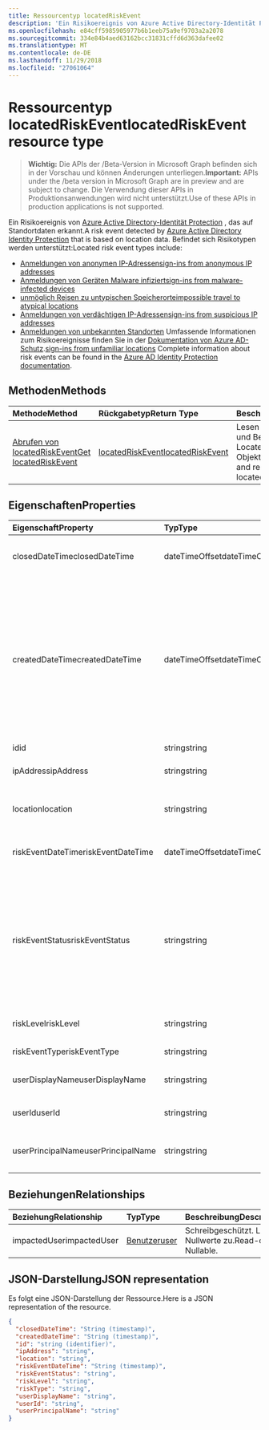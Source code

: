 ```yaml
---
title: Ressourcentyp locatedRiskEvent
description: 'Ein Risikoereignis von Azure Active Directory-Identität Protection, die auf Standortdaten basiert erkannt. Befindet sich Risikotypen werden unterstützt:'
ms.openlocfilehash: e84cff5985905977b6b1eeb75a9ef9703a2a2078
ms.sourcegitcommit: 334e84b4aed63162bcc31831cffd6d363dafee02
ms.translationtype: MT
ms.contentlocale: de-DE
ms.lasthandoff: 11/29/2018
ms.locfileid: "27061064"
---
```

# <a name="locatedriskevent-resource-type"></a><span data-ttu-id="7e8c3-104">Ressourcentyp locatedRiskEvent</span><span class="sxs-lookup"><span data-stu-id="7e8c3-104">locatedRiskEvent resource type</span></span>

> <span data-ttu-id="7e8c3-105">**Wichtig:** Die APIs der /Beta-Version in Microsoft Graph befinden sich in der Vorschau und können Änderungen unterliegen.</span><span class="sxs-lookup"><span data-stu-id="7e8c3-105">**Important:** APIs under the /beta version in Microsoft Graph are in preview and are subject to change.</span></span> <span data-ttu-id="7e8c3-106">Die Verwendung dieser APIs in Produktionsanwendungen wird nicht unterstützt.</span><span class="sxs-lookup"><span data-stu-id="7e8c3-106">Use of these APIs in production applications is not supported.</span></span>

<span data-ttu-id="7e8c3-107">Ein Risikoereignis von [Azure Active Directory-Identität Protection](https://azure.microsoft.com/en-us/documentation/articles/active-directory-identityprotection/) , das auf Standortdaten erkannt.</span><span class="sxs-lookup"><span data-stu-id="7e8c3-107">A risk event detected by [Azure Active Directory Identity Protection](https://azure.microsoft.com/en-us/documentation/articles/active-directory-identityprotection/) that is based on location data.</span></span> <span data-ttu-id="7e8c3-108">Befindet sich Risikotypen werden unterstützt:</span><span class="sxs-lookup"><span data-stu-id="7e8c3-108">Located risk event types include:</span></span>
* [<span data-ttu-id="7e8c3-109">Anmeldungen von anonymen IP-Adressen</span><span class="sxs-lookup"><span data-stu-id="7e8c3-109">sign-ins from anonymous IP addresses</span></span>](anonymousipriskevent.md)
* [<span data-ttu-id="7e8c3-110">Anmeldungen von Geräten Malware infiziert</span><span class="sxs-lookup"><span data-stu-id="7e8c3-110">sign-ins from malware-infected devices</span></span>](malwareriskevent.md)
* [<span data-ttu-id="7e8c3-111">unmöglich Reisen zu untypischen Speicherorte</span><span class="sxs-lookup"><span data-stu-id="7e8c3-111">impossible travel to atypical locations</span></span>](impossibletravelriskevent.md)
* [<span data-ttu-id="7e8c3-112">Anmeldungen von verdächtigen IP-Adressen</span><span class="sxs-lookup"><span data-stu-id="7e8c3-112">sign-ins from suspicious IP addresses</span></span>](suspiciousipriskevent.md)
* <span data-ttu-id="7e8c3-113">[Anmeldungen von unbekannten Standorten](unfamiliarlocationriskevent.md) Umfassende Informationen zum Risikoereignisse finden Sie in der [Dokumentation von Azure AD-Schutz](https://azure.microsoft.com/en-us/documentation/articles/active-directory-identityprotection-risk-events-types/).</span><span class="sxs-lookup"><span data-stu-id="7e8c3-113">[sign-ins from unfamiliar locations](unfamiliarlocationriskevent.md) Complete information about risk events can be found in the [Azure AD Identity Protection documentation](https://azure.microsoft.com/en-us/documentation/articles/active-directory-identityprotection-risk-events-types/).</span></span>


## <a name="methods"></a><span data-ttu-id="7e8c3-114">Methoden</span><span class="sxs-lookup"><span data-stu-id="7e8c3-114">Methods</span></span>

| <span data-ttu-id="7e8c3-115">Methode</span><span class="sxs-lookup"><span data-stu-id="7e8c3-115">Method</span></span>           | <span data-ttu-id="7e8c3-116">Rückgabetyp</span><span class="sxs-lookup"><span data-stu-id="7e8c3-116">Return Type</span></span>    |<span data-ttu-id="7e8c3-117">Beschreibung</span><span class="sxs-lookup"><span data-stu-id="7e8c3-117">Description</span></span>|
|:---------------|:--------|:----------|
|[<span data-ttu-id="7e8c3-118">Abrufen von locatedRiskEvent</span><span class="sxs-lookup"><span data-stu-id="7e8c3-118">Get locatedRiskEvent</span></span>](../api/locatedriskevent-get.md) | [<span data-ttu-id="7e8c3-119">locatedRiskEvent</span><span class="sxs-lookup"><span data-stu-id="7e8c3-119">locatedRiskEvent</span></span>](locatedriskevent.md) |<span data-ttu-id="7e8c3-120">Lesen Sie Eigenschaften und Beziehungen des LocatedRiskEvent-Objekts.</span><span class="sxs-lookup"><span data-stu-id="7e8c3-120">Read properties and relationships of locatedRiskEvent object.</span></span>|

## <a name="properties"></a><span data-ttu-id="7e8c3-121">Eigenschaften</span><span class="sxs-lookup"><span data-stu-id="7e8c3-121">Properties</span></span>
| <span data-ttu-id="7e8c3-122">Eigenschaft</span><span class="sxs-lookup"><span data-stu-id="7e8c3-122">Property</span></span>     | <span data-ttu-id="7e8c3-123">Typ</span><span class="sxs-lookup"><span data-stu-id="7e8c3-123">Type</span></span>   |<span data-ttu-id="7e8c3-124">Beschreibung</span><span class="sxs-lookup"><span data-stu-id="7e8c3-124">Description</span></span>|
|:---------------|:--------|:----------|
|<span data-ttu-id="7e8c3-125">closedDateTime</span><span class="sxs-lookup"><span data-stu-id="7e8c3-125">closedDateTime</span></span>|<span data-ttu-id="7e8c3-126">dateTimeOffset</span><span class="sxs-lookup"><span data-stu-id="7e8c3-126">dateTimeOffset</span></span>| <span data-ttu-id="7e8c3-127">Datum und Uhrzeit, die das Risikoereignis geschlossen wurde</span><span class="sxs-lookup"><span data-stu-id="7e8c3-127">The date and time that the risk event was closed</span></span>|
|<span data-ttu-id="7e8c3-128">createdDateTime</span><span class="sxs-lookup"><span data-stu-id="7e8c3-128">createdDateTime</span></span>|<span data-ttu-id="7e8c3-129">dateTimeOffset</span><span class="sxs-lookup"><span data-stu-id="7e8c3-129">dateTimeOffset</span></span>| <span data-ttu-id="7e8c3-130">Das Datum und die Uhrzeit, die das Risikoereignis erstellt wurde.</span><span class="sxs-lookup"><span data-stu-id="7e8c3-130">The date and time that the risk event was created.</span></span> <span data-ttu-id="7e8c3-131">Dies ist immer größer als oder gleich dem Datetime des Ereignisses Risiko selbst.</span><span class="sxs-lookup"><span data-stu-id="7e8c3-131">This is always greater than or equal to the datetime of the risk event itself.</span></span> <span data-ttu-id="7e8c3-132">Dies ist die entsprechende Eigenschaft eines Filters beim Risikoereignisse Abfragen verwendet.</span><span class="sxs-lookup"><span data-stu-id="7e8c3-132">This is the correct property to use as a filter when querying risk events.</span></span>|
|<span data-ttu-id="7e8c3-133">id</span><span class="sxs-lookup"><span data-stu-id="7e8c3-133">id</span></span>|<span data-ttu-id="7e8c3-134">string</span><span class="sxs-lookup"><span data-stu-id="7e8c3-134">string</span></span>| <span data-ttu-id="7e8c3-135">Schreibgeschützt.</span><span class="sxs-lookup"><span data-stu-id="7e8c3-135">Read-only</span></span>|
|<span data-ttu-id="7e8c3-136">ipAddress</span><span class="sxs-lookup"><span data-stu-id="7e8c3-136">ipAddress</span></span>|<span data-ttu-id="7e8c3-137">string</span><span class="sxs-lookup"><span data-stu-id="7e8c3-137">string</span></span>| <span data-ttu-id="7e8c3-138">Die IP-Adresse von der Anmeldung</span><span class="sxs-lookup"><span data-stu-id="7e8c3-138">The IP address of the sign-in</span></span>|
|<span data-ttu-id="7e8c3-139">location</span><span class="sxs-lookup"><span data-stu-id="7e8c3-139">location</span></span>|<span data-ttu-id="7e8c3-140">string</span><span class="sxs-lookup"><span data-stu-id="7e8c3-140">string</span></span>| <span data-ttu-id="7e8c3-141">Die Position, die IP-Adresse von der Anmeldung zugeordnet ist</span><span class="sxs-lookup"><span data-stu-id="7e8c3-141">The location attached to the IP address of the sign-in</span></span>|
|<span data-ttu-id="7e8c3-142">riskEventDateTime</span><span class="sxs-lookup"><span data-stu-id="7e8c3-142">riskEventDateTime</span></span>|<span data-ttu-id="7e8c3-143">dateTimeOffset</span><span class="sxs-lookup"><span data-stu-id="7e8c3-143">dateTimeOffset</span></span>| <span data-ttu-id="7e8c3-144">Datum und Uhrzeit, wann das Risikoereignis aufgetreten ist</span><span class="sxs-lookup"><span data-stu-id="7e8c3-144">The date and time when the risk event occurred</span></span>|
|<span data-ttu-id="7e8c3-145">riskEventStatus</span><span class="sxs-lookup"><span data-stu-id="7e8c3-145">riskEventStatus</span></span>|<span data-ttu-id="7e8c3-146">string</span><span class="sxs-lookup"><span data-stu-id="7e8c3-146">string</span></span>| <span data-ttu-id="7e8c3-147">Mögliche Werte sind: `active`, `remediated`, `dismissedAsFixed`, `dismissedAsFalsePositive`, `dismissedAsIgnore`, `loginBlocked`, `closedMfaAuto` und `closedMultipleReasons`.</span><span class="sxs-lookup"><span data-stu-id="7e8c3-147">Possible values are: `active`, `remediated`, `dismissedAsFixed`, `dismissedAsFalsePositive`, `dismissedAsIgnore`, `loginBlocked`, `closedMfaAuto`, `closedMultipleReasons`.</span></span>|
|<span data-ttu-id="7e8c3-148">riskLevel</span><span class="sxs-lookup"><span data-stu-id="7e8c3-148">riskLevel</span></span>|<span data-ttu-id="7e8c3-149">string</span><span class="sxs-lookup"><span data-stu-id="7e8c3-149">string</span></span>| <span data-ttu-id="7e8c3-150">Mögliche Werte sind: `low`, `medium` und `high`.</span><span class="sxs-lookup"><span data-stu-id="7e8c3-150">Possible values are: `low`, `medium`, `high`.</span></span>|
|<span data-ttu-id="7e8c3-151">riskEventType</span><span class="sxs-lookup"><span data-stu-id="7e8c3-151">riskEventType</span></span>|<span data-ttu-id="7e8c3-152">string</span><span class="sxs-lookup"><span data-stu-id="7e8c3-152">string</span></span>| <span data-ttu-id="7e8c3-153">Der Typ des Risikos</span><span class="sxs-lookup"><span data-stu-id="7e8c3-153">The type of risk</span></span>|
|<span data-ttu-id="7e8c3-154">userDisplayName</span><span class="sxs-lookup"><span data-stu-id="7e8c3-154">userDisplayName</span></span>|<span data-ttu-id="7e8c3-155">string</span><span class="sxs-lookup"><span data-stu-id="7e8c3-155">string</span></span>| <span data-ttu-id="7e8c3-156">Der Name des Benutzers gefährdet</span><span class="sxs-lookup"><span data-stu-id="7e8c3-156">The name of the user at risk</span></span>|
|<span data-ttu-id="7e8c3-157">userId</span><span class="sxs-lookup"><span data-stu-id="7e8c3-157">userId</span></span>|<span data-ttu-id="7e8c3-158">string</span><span class="sxs-lookup"><span data-stu-id="7e8c3-158">string</span></span>| <span data-ttu-id="7e8c3-159">Die Id des Benutzers gefährdet</span><span class="sxs-lookup"><span data-stu-id="7e8c3-159">The id of the user at risk</span></span>|
|<span data-ttu-id="7e8c3-160">userPrincipalName</span><span class="sxs-lookup"><span data-stu-id="7e8c3-160">userPrincipalName</span></span>|<span data-ttu-id="7e8c3-161">string</span><span class="sxs-lookup"><span data-stu-id="7e8c3-161">string</span></span>| <span data-ttu-id="7e8c3-162">Der Benutzerprinzipalname des Benutzers gefährdet</span><span class="sxs-lookup"><span data-stu-id="7e8c3-162">The user principal name of the user at risk</span></span>|

## <a name="relationships"></a><span data-ttu-id="7e8c3-163">Beziehungen</span><span class="sxs-lookup"><span data-stu-id="7e8c3-163">Relationships</span></span>
| <span data-ttu-id="7e8c3-164">Beziehung</span><span class="sxs-lookup"><span data-stu-id="7e8c3-164">Relationship</span></span> | <span data-ttu-id="7e8c3-165">Typ</span><span class="sxs-lookup"><span data-stu-id="7e8c3-165">Type</span></span>   |<span data-ttu-id="7e8c3-166">Beschreibung</span><span class="sxs-lookup"><span data-stu-id="7e8c3-166">Description</span></span>|
|:---------------|:--------|:----------|
|<span data-ttu-id="7e8c3-167">impactedUser</span><span class="sxs-lookup"><span data-stu-id="7e8c3-167">impactedUser</span></span>|[<span data-ttu-id="7e8c3-168">Benutzer</span><span class="sxs-lookup"><span data-stu-id="7e8c3-168">user</span></span>](user.md)| <span data-ttu-id="7e8c3-p105">Schreibgeschützt. Lässt Nullwerte zu.</span><span class="sxs-lookup"><span data-stu-id="7e8c3-p105">Read-only. Nullable.</span></span>|

## <a name="json-representation"></a><span data-ttu-id="7e8c3-171">JSON-Darstellung</span><span class="sxs-lookup"><span data-stu-id="7e8c3-171">JSON representation</span></span>

<span data-ttu-id="7e8c3-172">Es folgt eine JSON-Darstellung der Ressource.</span><span class="sxs-lookup"><span data-stu-id="7e8c3-172">Here is a JSON representation of the resource.</span></span>

<!-- {
  "blockType": "resource",
  "optionalProperties": [

  ],
  "@odata.type": "microsoft.graph.locatedRiskEvent"
}-->

```json
{
  "closedDateTime": "String (timestamp)",
  "createdDateTime": "String (timestamp)",
  "id": "string (identifier)",
  "ipAddress": "string",
  "location": "string",
  "riskEventDateTime": "String (timestamp)",
  "riskEventStatus": "string",
  "riskLevel": "string",
  "riskType": "string",
  "userDisplayName": "string",
  "userId": "string",
  "userPrincipalName": "string"
}

```

<!-- uuid: 8fcb5dbc-d5aa-4681-8e31-b001d5168d79
2015-10-25 14:57:30 UTC -->
<!-- {
  "type": "#page.annotation",
  "description": "locatedRiskEvent resource",
  "keywords": "",
  "section": "documentation",
  "tocPath": ""
}-->